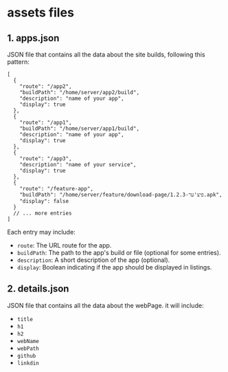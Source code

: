 # assets files

## 1. apps.json
JSON file that contains all the data about the site builds, following this pattern:

```
[
  {
    "route": "/app2",
    "buildPath": "/home/server/app2/build",
    "description": "name of your app",
    "display": true
  },
  {
    "route": "/app1",
    "buildPath": "/home/server/app1/build",
    "description": "name of your app",
    "display": true
  },
  {
    "route": "/app3",
    "description": "name of your service",
    "display": true
  },
  {
    "route": "/feature-app",
    "buildPath": "/home/server/feature/download-page/פיצ'ער-1.2.3.apk",
    "display": false
  }
  // ... more entries
]
```

Each entry may include:
- `route`: The URL route for the app.
- `buildPath`: The path to the app's build or file (optional for some entries).
- `description`: A short description of the app (optional).
- `display`: Boolean indicating if the app should be displayed in listings.

## 2. details.json
JSON file that contains all the data about the webPage. it will include:
- `title`
- `h1`
- `h2`
- `webName`
- `webPath`
- `github`
- `linkdin`
